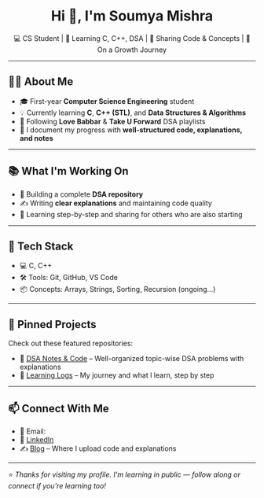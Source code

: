 <h1 align="center">Hi 👋, I'm Soumya Mishra</h1>
<p align="center">💻 CS Student | 🧠 Learning C, C++, DSA | 📘 Sharing Code & Concepts | 🚀 On a Growth Journey</p>

---

## 🧑‍💻 About Me

- 🎓 First-year **Computer Science Engineering** student
- 💡 Currently learning **C**, **C++ (STL)**, and **Data Structures & Algorithms**
- 📘 Following **Love Babbar** & **Take U Forward** DSA playlists
- 📝 I document my progress with **well-structured code, explanations, and notes**

---

## 📚 What I'm Working On

- 📂 Building a complete **DSA repository**
- ✍️ Writing **clear explanations** and maintaining code quality
- 📖 Learning step-by-step and sharing for others who are also starting

---

## 🔧 Tech Stack

- 💻 C, C++
- 🛠️ Tools: Git, GitHub, VS Code
- 📦 Concepts: Arrays, Strings, Sorting, Recursion (ongoing...)

---

## 📌 Pinned Projects

Check out these featured repositories:
- 📂 [DSA Notes & Code](#) – Well-organized topic-wise DSA problems with explanations
- 🧠 [Learning Logs](#) – My journey and what I learn, step by step

---

## 📫 Connect With Me

- 📧 Email: 
- 🔗 [LinkedIn](https://www.linkedin.com/in/eternaloop/)
- ✍️ [Blog]() – Where I upload code and explanations

---

⭐️ *Thanks for visiting my profile. I'm learning in public — follow along or connect if you're learning too!*
